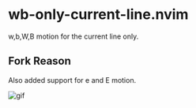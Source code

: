 # wb-only-current-line.nvim

w,b,W,B motion for the current line only.  

## Fork Reason
Also added support for e and E motion.

![gif](https://user-images.githubusercontent.com/8683947/89706387-13e52300-d9a0-11ea-9e01-0adce68c817d.gif)
